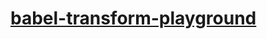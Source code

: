 [babel-transform-playground](https://dirkarnez.github.io/babel-transform-playground)
====================================================================================

